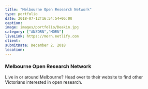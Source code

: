 ```yaml
---
title: "Melbourne Open Research Network"
type: portfolio
date: 2018-07-12T16:54:54+06:00
caption:
image: images/portfolio/Deakin.jpg
category: ["ANZORN","MORN"]
liveLink: https://morn.netlify.com
client: 
submitDate: December 2, 2018
location: 
---
```

### Melbourne Open Research Network

Live in or around Melbourne? Head over to their website to find other Victorians interested in open research.
